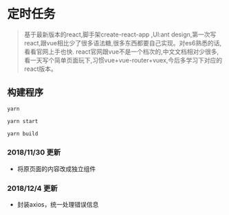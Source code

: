 # 定时任务
> 基于最新版本的react,脚手架create-react-app ,UI:ant design,第一次写react,跟vue相比少了很多语法糖,很多东西都要自己实现。对es6熟悉的话,看看官网上手也快.
react官网跟vue不是一个档次的,中文文档相对少很多,看一天写个简单页面玩下,习惯vue+vue-router+vuex,今后多学习下对应的react版本。

## 构建程序

``` bash
yarn

yarn start

yarn build

```
### 2018/11/30 更新
- 将原页面的内容改成独立组件

### 2018/12/4 更新
- 封装axios，统一处理错误信息
